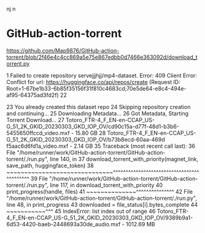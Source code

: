 nj
n

# GitHub-action-torrent
https://github.com/Map9876/GitHub-action-torrent/blob/2f46e4c4cc869a5e75e867edbb0d7466e363092d/download_torrent.py

1
Failed to create repository servejjjhjj/mp4-dataset. Error: 409 Client Error: Conflict for url: https://huggingface.co/api/repos/create (Request ID: Root=1-67be1b33-6b85f35156f31f810c4683cd;70e5de64-e8c4-494e-af95-64375ad3fd2f)
22

23
You already created this dataset repo
24
Skipping repository creation and continuing...
25
Downloading Metadata...
26
Got Metadata, Starting Torrent Download...
27
Totoro_FTR-4_F_EN-en-CCAP_US-G_51_2K_GKID_20230303_GKD_IOP_OV/cd90c15a-d77f-48d1-b3b6-5455650ffccd_video.mxf - 15.80 GB
28
Totoro_FTR-4_F_EN-en-CCAP_US-G_51_2K_GKID_20230303_GKD_IOP_OV/b73b8ecd-60aa-469d
f5aac6d6fd1a_video.mxf - 2.14 GB
35
Traceback (most recent call last):
36
  File "/home/runner/work/GitHub-action-torrent/GitHub-action-torrent/./run.py", line 140, in <module>
37
    download_torrent_with_priority(magnet_link, save_path, huggingface_token)
38
    ~~~~~~~~~~~~~~~~~~~~~~~~~~~~~~^^^^^^^^^^^^^^^^^^^^^^^^^^^^^^^^^^^^^^^^^^^
39
  File "/home/runner/work/GitHub-action-torrent/GitHub-action-torrent/./run.py", line 117, in download_torrent_with_priority
40
    print_progress(handle, files)
41
    ~~~~~~~~~~~~~~^^^^^^^^^^^^^^^
42
  File "/home/runner/work/GitHub-action-torrent/GitHub-action-torrent/./run.py", line 48, in print_progress
43
    downloaded = file_status[i].bytes_complete
44
                 ~~~~~~~~~~~^^^
45
IndexError: list index out of range
46
Totoro_FTR-4_F_EN-en-CCAP_US-G_51_2K_GKID_20230303_GKD_IOP_OV/9389b9a1-6d53-4420-baeb-2448693a30de_audio.mxf - 1012.69 MB